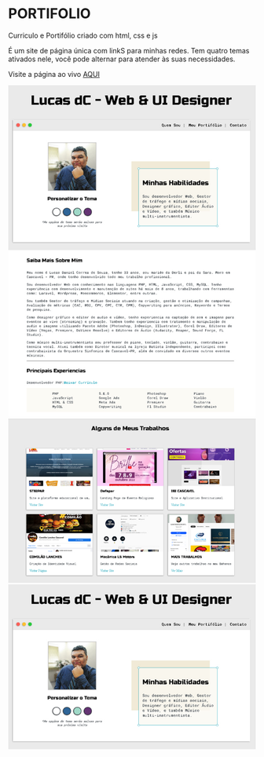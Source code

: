 # PORTIFOLIO
 Curriculo e Portifólio criado com html, css e js

É um site de página única com linkS para minhas redes.
Tem quatro temas ativados nele, você pode alternar para atender às suas necessidades.

Visite a página ao vivo [AQUI](https://#/)

![images/CAPTURA1.JPG](https://github.com/lucasdcorrea/PORTIFOLIO/blob/main/images/CAPTURA1.jpg)
![images/CAPTURA2.JPG](https://github.com/lucasdcorrea/PORTIFOLIO/blob/main/images/CAPTURA2.jpg)
![images/CAPTURA3.JPG](https://github.com/lucasdcorrea/PORTIFOLIO/blob/main/images/CAPTURA3.jpg)
![images/CAPTURA4.JPG](https://github.com/lucasdcorrea/PORTIFOLIO/blob/main/images/CAPTURA1.jpg)
